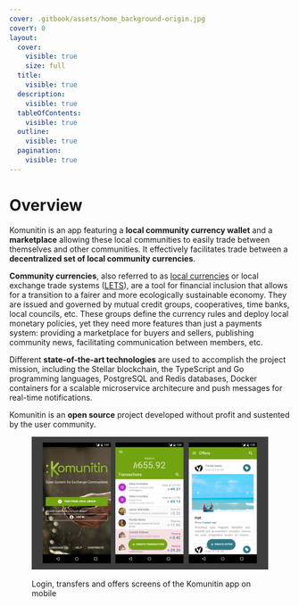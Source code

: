 ```yaml
---
cover: .gitbook/assets/home_background-origin.jpg
coverY: 0
layout:
  cover:
    visible: true
    size: full
  title:
    visible: true
  description:
    visible: true
  tableOfContents:
    visible: true
  outline:
    visible: true
  pagination:
    visible: true
---
```


# Overview

Komunitin is an app featuring a **local community currency wallet** and a **marketplace** allowing these local communities to easily trade between themselves and other communities. It effectively facilitates trade between a **decentralized set of local community currencies**.

**Community currencies**, also referred to as [local currencies](https://en.wikipedia.org/wiki/Local\_currency) or local exchange trade systems ([LETS](https://en.wikipedia.org/wiki/Local\_exchange\_trading\_system)), are a tool for financial inclusion that allows for a transition to a fairer and more ecologically sustainable economy. They are issued and governed by mutual credit groups, cooperatives, time banks, local councils, etc. These groups define the currency rules and deploy local monetary policies, yet they need more features than just a payments system: providing a marketplace for buyers and sellers, publishing community news, facilitating communication between members, etc.

Different **state-of-the-art technologies** are used to accomplish the project mission, including the Stellar blockchain, the TypeScript and Go programming languages, PostgreSQL and Redis databases, Docker containers for a scalable microservice architecure and push messages for real-time notifications.

Komunitin is an **open source** project developed without profit and sustented by the user community.

<figure><img src=".gitbook/assets/three-screens.png" alt=""><figcaption><p>Login, transfers and offers screens of the Komunitin app on mobile</p></figcaption></figure>
